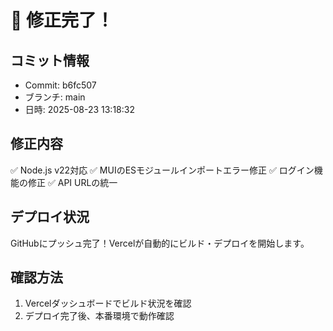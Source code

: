 # 🎉 修正完了！

## コミット情報
- Commit: b6fc507
- ブランチ: main
- 日時: 2025-08-23 13:18:32

## 修正内容
✅ Node.js v22対応
✅ MUIのESモジュールインポートエラー修正
✅ ログイン機能の修正
✅ API URLの統一

## デプロイ状況
GitHubにプッシュ完了！Vercelが自動的にビルド・デプロイを開始します。

## 確認方法
1. Vercelダッシュボードでビルド状況を確認
2. デプロイ完了後、本番環境で動作確認


